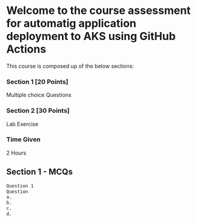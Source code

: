 # Welcome to the course assessment for automatig application deployment to AKS using GitHub Actions

This course is composed up of the below sections:

### Section 1 [20 Points]
Multiple choice Questions

### Section 2 [30 Points]
Lab Exercise

### Time Given
2 Hours

## Section 1 - MCQs

```markdown
Question 1
Question 
a. 
b. 
c. 
d. 

```

